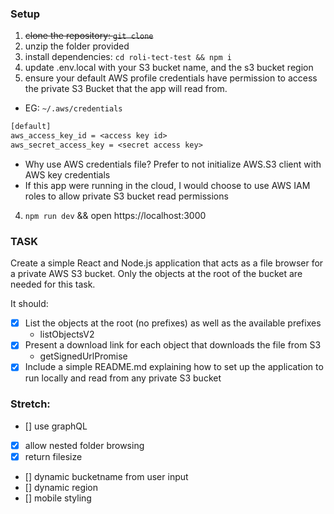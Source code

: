 ### Setup
1. ~~clone the repository: `git clone`~~
1. unzip the folder provided
2. install dependencies: `cd roli-tect-test && npm i`
3. update .env.local with your S3 bucket name, and the s3 bucket region
4. ensure your default AWS profile credentials have permission to access the private S3 Bucket that the app will read from.
  - EG: `~/.aws/credentials`
```txt
[default]
aws_access_key_id = <access key id>
aws_secret_access_key = <secret access key>
```
  - Why use AWS credentials file? Prefer to not initialize AWS.S3 client with AWS key credentials
  - If this app were running in the cloud, I would choose to use AWS IAM roles to allow private S3 bucket read permissions
4. `npm run dev` && open https://localhost:3000


### TASK


Create a simple React and Node.js application that acts as a file browser for a private AWS S3 bucket. Only the objects at the root of the bucket are needed for this task.


It should:
- [x] List the objects at the root (no prefixes) as well as the available prefixes
  - listObjectsV2
- [x] Present a download link for each object that downloads the file from S3
  - getSignedUrlPromise
- [x] Include a simple README.md explaining how to set up the application to run locally and read from any private S3 bucket

### Stretch:
- [] use graphQL
- [x] allow nested folder browsing
- [x] return filesize
- [] dynamic bucketname from user input
- [] dynamic region
- [] mobile styling